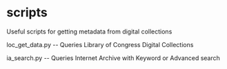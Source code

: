 # scripts
Useful scripts for getting metadata from digital collections

loc_get_data.py -- Queries Library of Congress Digital Collections

ia_search.py -- Queries Internet Archive with Keyword or Advanced search

